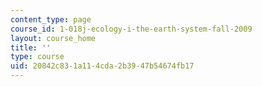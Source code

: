 ```yaml
---
content_type: page
course_id: 1-018j-ecology-i-the-earth-system-fall-2009
layout: course_home
title: ''
type: course
uid: 20842c83-1a11-4cda-2b39-47b54674fb17
---
```

